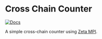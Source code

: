 # Cross Chain Counter

[![Docs](https://img.shields.io/badge/Zeta%20docs-🔗-43ad51)](https://staging.docs.zetachain.com/develop/examples/cross-chain-counter)

A simple cross-chain counter using [Zeta MPI](https://staging.docs.zetachain.com/reference/message-passing-api).

<!-- @todo (lucas): deploy and document after changing MP interface and implementing zetaMessageRevert -->